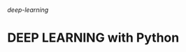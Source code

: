 ###### deep-learning                                                               
# DEEP LEARNING with Python                                         
                              
                                              
                                                                          
                                                
              
